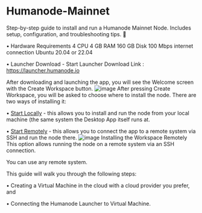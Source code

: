 # Humanode-Mainnet
Step-by-step guide to install and run a Humanode Mainnet Node. Includes setup, configuration, and troubleshooting tips. 🚀


• Hardware Requirements
4 CPU
4 GB RAM
160 GB Disk
100 Mbps internet connection
Ubuntu 20.04 or 22.04

• Launcher Download - Start
Launcher Download Link : https://launcher.humanode.io

After downloading and launching the app, you will see the Welcome screen with the Create Workspace button. 
![image](https://github.com/user-attachments/assets/ffa7c485-7c69-468e-aa75-4aa0680c59c7)
After pressing Create Workspace, you will be asked to choose where to install the node. There are two ways of installing it:

• [Start Locally](https://gitbook.humanode.io/mainnet-guide/launcher/installing-the-workspace-locally) - this allows you to install and run the node from your local machine (the same system the Desktop App itself runs at.

• [Start Remotely](https://gitbook.humanode.io/mainnet-guide/launcher/installing-the-workspace-remotely) - this allows you to connect the app to a remote system via SSH and run the node there.
![image](https://github.com/user-attachments/assets/d1b1cde8-d886-4b31-b080-875e61149834)
Installing the Workspace Remotely
This option allows running the node on a remote system via an SSH connection.

You can use any remote system.

This guide will walk you through the following steps:

• Creating a Virtual Machine in the cloud with a cloud provider you prefer, and

• Connecting the Humanode Launcher to Virtual Machine.
